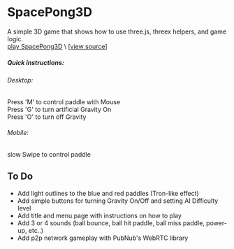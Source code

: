 SpacePong3D
===========

A simple 3D game that shows how to use three.js, threex helpers, and game logic. <br>
[play SpacePong3D](http://erichlof.github.io/SpacePong3D/SpacePong3D.html)
\ [[view source](https://github.com/erichlof/SpacePong3D/blob/master/SpacePong3D.html)\]

<h5>Quick instructions:</h5>
<h6>Desktop:</h6> 
Press 'M' to control paddle with Mouse <br>
Press 'G' to turn artificial Gravity On <br>
Press 'O' to turn off Gravity <br>

<h6>Mobile:</h6> slow Swipe to control paddle

To Do
-----
* Add light outlines to the blue and red paddles (Tron-like effect)
* Add simple buttons for turning Gravity On/Off and setting AI Difficulty level
* Add title and menu page with instructions on how to play
* Add 3 or 4 sounds (ball bounce, ball hit paddle, ball miss paddle, power-up, etc..)
* Add p2p network gameplay with PubNub's WebRTC library
